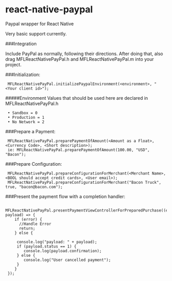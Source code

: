 # react-native-paypal
Paypal wrapper for React Native


Very basic support currently.

###Integration

Include PayPal as normally, following their directions. After doing that, also drag MFLReactNativePayPal.h and MFLReactNativePayPal.m into your project.

###Initialization:

     MFLReactNativePayPal.initializePaypalEnvironment(<environment>, "<Your client id>");

#####Environment Values that should be used here are declared in MFLReactNativePayPal.h 

     • Sandbox = 0
     • Production = 1
     • No Network = 2
  
###Prepare a Payment:

     MFLReactNativePayPal.preparePaymentOfAmount(<Amount as a Float>, <Currency Code>, <Short description>);
     ie: MFLReactNativePayPal.preparePaymentOfAmount(100.00, "USD", "Bacon");

###Prepare Configuration:

     MFLReactNativePayPal.prepareConfigurationForMerchant(<Merchant Name>, <BOOL should accept credit cards>, <User email>);
     MFLReactNativePayPal.prepareConfigurationForMerchant("Bacon Truck", true, "bacon@bacon.com");


###Present the payment flow with a completion handler:

     MFLReactNativePayPal.presentPaymentViewControllerForPreparedPurchase((error, payload) => {
        if (error) {
          //Handle Error
          return;
        } else {
        
         console.log("payload: " + payload);
         if (payload.status == 1) {
            console.log(payload.confirmation);
         } else {
            console.log("User cancelled payment");
         }
        }
     });
